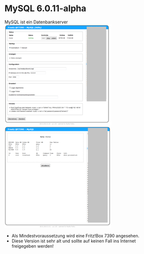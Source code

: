 # MySQL 6.0.11-alpha

MySQL ist ein Datenbankserver
<br>
<a href='../../docs/screenshots/000-PKG_mysql.png'><img src='../../docs/screenshots/999-PKG_mysql.png'></a>
&emsp;
<a href='../../docs/screenshots/000-PKG_mysql_status.png'><img src='../../docs/screenshots/999-PKG_mysql_status.png'></a>
<br>

 - Als Mindestvoraussetzung wird eine Fritz!Box 7390 angesehen.
 - Diese Version ist sehr alt und sollte auf keinen Fall ins Internet freigegeben werden!

